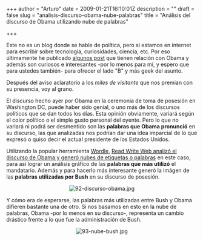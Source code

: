 +++
author = "Arturo"
date = 2009-01-21T16:10:01Z
description = ""
draft = false
slug = "analisis-discurso-obama-nube-palabras"
title = "Análisis del discurso de Obama utilizando nube de palabras"

+++

 <p>Este no es un blog donde se hable de política, pero si estamos en internet para escribir sobre tecnología, curiosidades, ciencia, etc.
Por eso últimamente he publicado <a href="http://geeksan.com/curiosidades/dc-libre-prostitucion-investidura-obama.html">algunos post</a> que tienen relación con Obama y además son curiosos e interesantes -por lo menos para mí, y espero que para ustedes también- para ofrecer el lado "B" y más geek del asunto.</p> 

<p>Después del aviso aclaratorio a los <em>miles de visitante</em> que nos premian con su presencia, voy al grano.</p>

<p>El discurso hecho ayer por Obama en la ceremonia de toma de posesión en Washington DC, puede haber sido genial, o uno más de los discursos políticos que se dan todos los días. Esta opinión obviamente, variará según el color político o el simple gusto personal del oyente. Pero lo que no variará ni podrá ser desmentido son las <b>palabras que Obama pronunció</b> en su discurso, las que analizadas nos podrían dar una idea imparcial de lo que expresó o quiso decir el actual presidente de los Estados Unidos.</p>

<p>Utilizando la popular herramienta <a href="http://geek.cl/wp-content/uploads/2009/01/wordle.net">Wordle</a>, <a href="http://geek.cl/wp-content/uploads/2009/01/tag_clouds_of_obamas_inaugural_speech_compared_to_bushs.php">Read Write Web analizó el discurso de Obama y generó nubes de etiquetas o palabras</a> en este caso, para así lograr un análisis gráfico de las <b>palabras que más utilizó</b> el mandatario. Además y para hacerlo más interesante generó la imágen de las <b>palabras utilizadas por Bush</b> en su discurso de posesión.</p> 

<p align="center"><img src="http://geeksan.com/wp-content/uploads/import/92-discurso-obama.jpg" alt="92-discurso-obama.jpg" /></p>

<p>Y cómo era de esperarse, las palabras más utilizadas entre Bush y Obama difieren bastante una de otro. Si nos basamos en esto en la nube de palabras, Obama -por lo menos en su discurso-, representa un cambio drástico frente a lo que fue la administración de Bush.</p>

<p align="center"><img src="http://geeksan.com/wp-content/uploads/import/93-nube-bush.jpg" alt="93-nube-bush.jpg" /></p>
